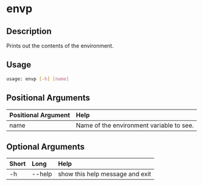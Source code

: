 <!-- THIS PART OF THIS FILE IS AUTOGENERATED. DO NOT MODIFY IT. See scripts/generate_docs.sh -->




# envp

## Description


Prints out the contents of the environment.
## Usage


```bash
usage: envp [-h] [name]

```
## Positional Arguments

|Positional Argument|Help|
| :--- | :--- |
|name|Name of the environment variable to see.|

## Optional Arguments

|Short|Long|Help|
| :--- | :--- | :--- |
|-h|--help|show this help message and exit|

<!-- END OF AUTOGENERATED PART. Do not modify this line or the line below, they mark the end of the auto-generated part of the file. If you want to extend the documentation in a way which cannot easily be done by adding to the command help description, write below the following line. -->
<!-- ------------\>8---- ----\>8---- ----\>8------------ -->
